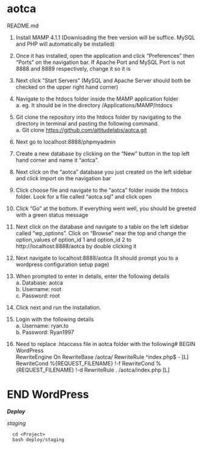 # aotca

README.md

1.	Install MAMP 4.1.1 (Downloading the free version will be suffice. MySQL and PHP will automatically be installed)

2.	Once it has installed, open the application and click “Preferences” then “Ports” on the navigation bar. If Apache Port and MySQL Port is not 8888 and 8889 respectively, change it so it is

3.	Next click “Start Servers” (MySQL and Apache Server should both be checked on the upper right hand corner)

4.	Navigate to the htdocs folder inside the MAMP application folder
<br /> a.	eg. It should be in the directory /Applications/MAMP/htdocs

5.	Git clone the repository into the htdocs folder by navigating to the directory in terminal and pasting the following command.
<br /> a.	Git clone https://github.com/altitudelabs/aotca.git

6.	Next go to localhost:8888/phpmyadmin

7.	Create a new database by clicking on the “New” button in the top left hand corner and name it “aotca”.

8.	Next click on the “aotca” database you just created on the left sidebar and click import on the navigation bar

9.	Click choose file and navigate to the “aotca” folder inside the htdocs folder. Look for a file called “aotca.sql” and click open

10.	Click “Go” at the bottom. If everything went well, you should be greeted with a green status message

11.	Next click on the database and navigate to a table on the left sidebar called “wp_options”. Click on “Browse” near the top and change the option_values of option_id 1 and option_id 2 to http://localhost:8888/aotca  by double clicking it

12.	Next navigate to localhost:8888/aotca (It should prompt you to a wordpress configuration setup page)

13.	When prompted to enter in details, enter the following details
<br /> a.	Database: aotca
<br /> b.	Username: root
<br /> c.	Password: root

14.	Click next and run the installation.

15.	Login with the following details
<br /> a.	Username: ryan.to
<br /> b.	Password: Ryan1997

16. Need to replace .htaccess file in aotca folder with the following# BEGIN WordPress
<br /><IfModule mod_rewrite.c>
RewriteEngine On
RewriteBase /aotca/
RewriteRule ^index\.php$ - [L]
RewriteCond %{REQUEST_FILENAME} !-f
RewriteCond %{REQUEST_FILENAME} !-d
RewriteRule . /aotca/index.php [L]
</IfModule>

# END WordPress




***Deploy***

*staging*
```
  cd <Project>
  bash deploy/staging
```
